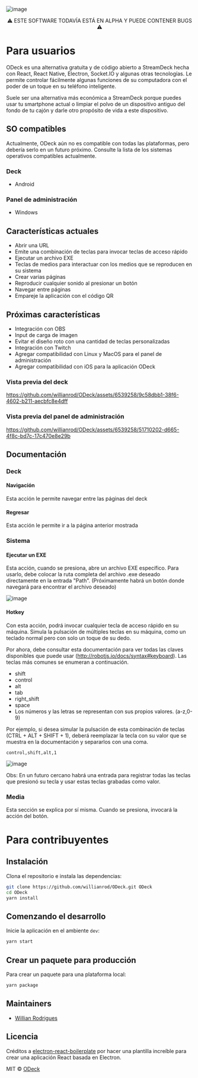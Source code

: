![image](https://user-images.githubusercontent.com/6539258/154814361-066e5010-40a8-4820-a706-ed9803a319a1.png)

<div align="center">
⚠️ ESTE SOFTWARE TODAVÍA ESTÁ EN ALPHA Y PUEDE CONTENER BUGS ⚠️
</div>
  
# Para usuarios

ODeck es una alternativa gratuita y de código abierto a StreamDeck hecha con React, React Native, Electron, Socket.IO y algunas otras tecnologías. Le permite controlar fácilmente algunas funciones de su computadora con el poder de un toque en su teléfono inteligente.

Suele ser una alternativa más económica a StreamDeck porque puedes usar tu smartphone actual o limpiar el polvo de un dispositivo antiguo del fondo de tu cajón y darle otro propósito de vida a este dispositivo.

## SO compatibles

Actualmente, ODeck aún no es compatible con todas las plataformas, pero debería serlo en un futuro próximo. Consulte la lista de los sistemas operativos compatibles actualmente.

### Deck

- Android

### Panel de administración

- Windows

## Características actuales

- Abrir una URL
- Emite una combinación de teclas para invocar teclas de acceso rápido
- Ejecutar un archivo EXE
- Teclas de medios para interactuar con los medios que se reproducen en su sistema
- Crear varias páginas
- Reproducir cualquier sonido al presionar un botón
- Navegar entre páginas
- Empareje la aplicación con el código QR

## Próximas características

- Integración con OBS
- Input de carga de imagen
- Evitar el diseño roto con una cantidad de teclas personalizadas
- Integración con Twitch
- Agregar compatibilidad con Linux y MacOS para el panel de administración
- Agregar compatibilidad con iOS para la aplicación ODeck

### Vista previa del deck

https://github.com/willianrod/ODeck/assets/6539258/9c58dbb1-38f6-4602-b211-aecbfc8e4dff

### Vista previa del panel de administración

https://github.com/willianrod/ODeck/assets/6539258/51710202-d665-4f8c-bd7c-17c470e8e29b

## Documentación

### Deck

#### Navigación

Esta acción le permite navegar entre las páginas del deck

#### Regresar

Esta acción le permite ir a la página anterior mostrada

### Sistema

#### Ejecutar un EXE

Esta acción, cuando se presiona, abre un archivo EXE específico. Para usarlo, debe colocar la ruta completa del archivo .exe deseado directamente en la entrada "Path". (Próximamente habrá un botón donde navegará para encontrar el archivo deseado)

![image](https://user-images.githubusercontent.com/6539258/154814786-f08d6a64-04b2-4bfc-833f-6d68076fdf55.png)

#### Hotkey

Con esta acción, podrá invocar cualquier tecla de acceso rápido en su máquina. Simula la pulsación de múltiples teclas en su máquina, como un teclado normal pero con solo un toque de su dedo.

Por ahora, debe consultar esta documentación para ver todas las claves disponibles que puede usar (http://robotjs.io/docs/syntax#keyboard). Las teclas más comunes se enumeran a continuación.

- shift
- control
- alt
- tab
- right_shift
- space
- Los números y las letras se representan con sus propios valores. (a-z,0-9)

Por ejemplo, si desea simular la pulsación de esta combinación de teclas (CTRL + ALT + SHIFT + 1), deberá reemplazar la tecla con su valor que se muestra en la documentación y separarlos con una coma.

`control,shift,alt,1`

![image](https://user-images.githubusercontent.com/6539258/154814990-24aa87ed-6bb4-4cd1-8836-c7ade215749b.png)

Obs: En un futuro cercano habrá una entrada para registrar todas las teclas que presionó su tecla y usar estas teclas grabadas como valor.

### Media

Esta sección se explica por sí misma. Cuando se presiona, invocará la acción del botón.

# Para contribuyentes

## Instalación

Clona el repositorio e instala las dependencias:

```bash
git clone https://github.com/willianrod/ODeck.git ODeck
cd ODeck
yarn install
```

## Comenzando el desarrollo

Inicie la aplicación en el ambiente `dev`:

```bash
yarn start
```

## Crear un paquete para producción

Para crear un paquete para una plataforma local:

```bash
yarn package
```

## Maintainers

- [Willian Rodrigues](https://github.com/WillianRod)

## Licencia

Créditos a [electron-react-boilerplate](https://github.com/electron-react-boilerplate/electron-react-boilerplate) por hacer una plantilla increíble para crear una aplicación React basada en Electron.

MIT © [ODeck](https://github.com/WillianRod/ODeck)

